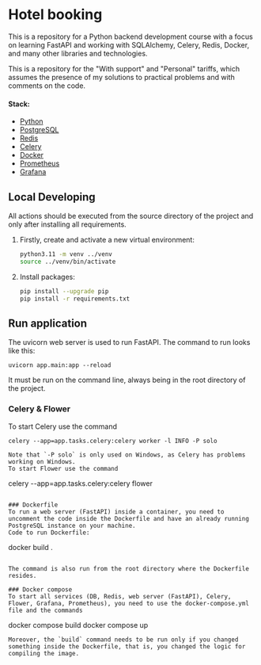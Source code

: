 # Hotel booking
This is a repository for a Python backend development course with a focus on learning FastAPI and working with SQLAlchemy, Celery, Redis, Docker, and many other libraries and technologies.

This is a repository for the "With support" and "Personal" tariffs, which assumes the presence of my solutions to practical problems and with comments on the code.

#### Stack:

- [Python](https://www.python.org/downloads/)
- [PostgreSQL](https://www.postgresql.org/)
- [Redis](https://redis.io/)
- [Celery](https://docs.celeryq.dev/en/stable/)
- [Docker](https://www.docker.com/)
- [Prometheus](https://github.com/trallnag/prometheus-fastapi-instrumentator)
- [Grafana](https://grafana.com/)

## Local Developing

All actions should be executed from the source directory of the project and only after installing all requirements.

1. Firstly, create and activate a new virtual environment:
   ```bash
   python3.11 -m venv ../venv
   source ../venv/bin/activate
   ```
   
2. Install packages:
   ```bash
   pip install --upgrade pip
   pip install -r requirements.txt
   ```

## Run application
The uvicorn web server is used to run FastAPI. The command to run looks like this:
```
uvicorn app.main:app --reload
```
It must be run on the command line, always being in the root directory of the project.

### Celery & Flower
To start Celery use the command
```
celery --app=app.tasks.celery:celery worker -l INFO -P solo

Note that `-P solo` is only used on Windows, as Celery has problems working on Windows.
To start Flower use the command
```
celery --app=app.tasks.celery:celery flower
```

### Dockerfile
To run a web server (FastAPI) inside a container, you need to uncomment the code inside the Dockerfile and have an already running PostgreSQL instance on your machine.
Code to run Dockerfile:
```
docker build .
```

The command is also run from the root directory where the Dockerfile resides.

### Docker compose
To start all services (DB, Redis, web server (FastAPI), Celery, Flower, Grafana, Prometheus), you need to use the docker-compose.yml file and the commands
```
docker compose build
docker compose up
```
Moreover, the `build` command needs to be run only if you changed something inside the Dockerfile, that is, you changed the logic for compiling the image.
